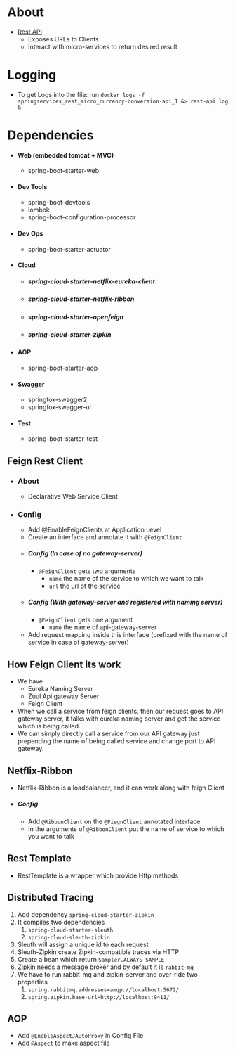 About
=====
- [Rest API](http://localhost:5200/swagger-ui.html#/exchange-controller)
    - Exposes URLs to Clients
    - Interact with micro-services to return desired result
    
Logging
=======
- To get Logs into the file: run ```docker logs -f springservices_rest_micro_currency-conversion-api_1 &> rest-api.log &```

Dependencies
============

- #### Web (embedded tomcat + MVC)
    - spring-boot-starter-web
- #### Dev Tools
    - spring-boot-devtools
    - lombok
    - spring-boot-configuration-processor
- #### Dev Ops
    - spring-boot-starter-actuator
- #### Cloud
    - ##### spring-cloud-starter-netflix-eureka-client
    - ##### spring-cloud-starter-netflix-ribbon
    - ##### spring-cloud-starter-openfeign
    - ##### spring-cloud-starter-zipkin
- #### AOP
    - spring-boot-starter-aop
- #### Swagger
    - springfox-swagger2
    - springfox-swagger-ui
- #### Test
    - spring-boot-starter-test


Feign Rest Client
----------------
- ### About
    - Declarative Web Service Client
- ### Config
    - Add @EnableFeignClients at Application Level
    - Create an interface and annotate it with ```@FeignClient```
    - ##### Config (In case of no gateway-server)
        - ```@FeignClient``` gets two arguments 
            -   ```name``` the name of the service to which we want to talk
            -   ```url``` the url of the service
    - ##### Config (With gateway-server and registered with naming server)
        - ```@FeignClient``` gets one argument
            - ```name``` the name of api-gateway-server
    - Add request mapping inside this interface (prefixed with the name of service in case of gateway-server)   

How Feign Client its work
------------
- We have
    - Eureka Naming Server
    - Zuul Api gateway Server
    - Feign Client 
- When we call a service from feign clients, then our request goes to API gateway server, it talks with eureka naming server and get the service which is being called.
- We can simply directly call a service from our API gateway just prepending the name of being called service and change port to API gateway.
    
Netflix-Ribbon
--------------
- Netflix-Ribbon is a loadbalancer, and it can work along with feign Client
- ##### Config
    - Add ```@RibbonClient``` on the ```@FiegnClient``` annotated interface
    - In the arguments of ```@RibbonClient``` put the name of service to which you want to talk

Rest Template
-------------
- RestTemplate is a wrapper which provide Http methods

Distributed Tracing
-------------------
1.  Add dependency ```spring-cloud-starter-zipkin```
2. It compiles two dependencies
    1. ```spring-cloud-starter-sleuth```
    2. ```spring-cloud-sleuth-zipkin```
3.  Sleuth will assign a unique id to each request
4.  Sleuth-Zipkin create Zipkin-compatible traces via HTTP
5.  Create a bean which return ```Sampler.ALWAYS_SAMPLE```
6.  Zipkin needs a message broker and by default it is ```rabbit-mq```
7.  We have to run rabbit-mq and zipkin-server and  over-ride two properties
    1. ```spring.rabbitmq.addresses=amqp://localhost:5672/```
    2. ```spring.zipkin.base-url=http://localhost:9411/```

AOP
---
- Add ```@EnableAspectJAutoProxy``` in Config File
- Add ```@Aspect``` to make aspect file